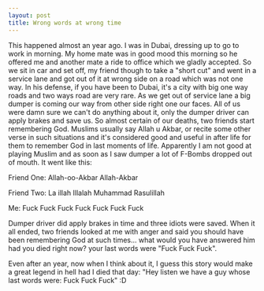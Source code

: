 ```yaml
---
layout: post
title: Wrong words at wrong time
---
```


This happened almost an year ago. I was in Dubai, dressing up to go to work in morning. My home mate was in good mood this morning so he offered me and another mate a ride to office which we gladly accepted. So we sit in car and set off, my friend though to take a "short cut" and went in a service lane and got out of it at wrong side on a road which was not one way. In his defense, if you have been to Dubai, it's a city with big one way roads and two ways road are very rare. As we get out of service lane a big dumper is coming our way from other side right one our faces. All of us were damn sure we can't do anything about it, only the dumper driver can apply brakes and save us. So almost certain of our deaths, two friends start remembering God. Muslims usually say Allah u Akbar, or recite some other verse in such situations and it's considered good and useful in after life for them to remember God in last moments of life. Apparently I am not good at playing Muslim and as soon as I saw dumper a lot of F-Bombs dropped out of mouth. It went like this:

Friend One: Allah-oo-Akbar Allah-Akbar

Friend Two: La illah Illalah Muhammad Rasulillah

Me: Fuck Fuck Fuck Fuck Fuck Fuck Fuck

Dumper driver did apply brakes in time and three idiots were saved. When it all ended, two friends looked at me with anger and said you should have been remembering God at such times... what would you have answered him had you died right now? your last words were "Fuck Fuck Fuck".

Even after an year, now when I think about it, I guess this story would make a great legend in hell had I died that day: "Hey listen we have a guy whose last words were: Fuck Fuck Fuck" :D